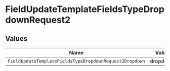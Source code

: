# FieldUpdateTemplateFieldsTypeDropdownRequest2


## Values

| Name                                                    | Value                                                   |
| ------------------------------------------------------- | ------------------------------------------------------- |
| `FieldUpdateTemplateFieldsTypeDropdownRequest2Dropdown` | dropdown                                                |